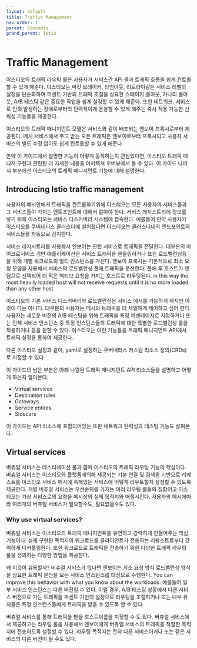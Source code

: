 ```yaml
---
layout: default
title: Traffic Management
nav_order: 1
parent: Concepts
grand_parent: Istio
---
```


# Traffic Management

이스티오의 트래픽 라우팅 룰은 사용자가 서비스간 API 콜과 트래픽 흐름을 쉽게 컨트롤할 수 있게 해준다. 이스티오는 써킷 브레이커, 타임아웃, 리트라이같은 서비스 레벨의 설정을 단순화하며 퍼센트 기반의 트래픽 조절을 상요한 스테이지 롤아웃, 카나리 롤아웃, A/B 테스팅 같은 중요한 작업을 쉽게 설정할 수 있게 해준다. 또한 네트워크, 서비스로 인해 발생하는 장애로부터의 탄력적이게 운용할 수 있게 해주는 즉시 적용 가능한 신뢰성 기능들을 제공한다.

이스티오의 트래픽 매니지먼트 모델은 서비스와 같이 배포되는 엔보이 프록시로부터 제공된다. 메시 서비스에서 주고 받는 모든 트래픽은 엔보이로부터 프록시되고 사용자 서비스의 별도 수정 없이도 쉽게 컨트롤할 수 있게 해준다.

만약 이 가이드에서 설명한 기능이 어떻게 동작하는지 관심있다면, 이스티오 트래픽 매니저 구현과 관련된 더 자세한 내용을 아키텍쳐 오버뷰에서 볼 수 있다. 이 가이드 나머지 부분에선 이스티오의 트래픽 매니지먼트 기능에 대해 설명한다.

## Introducing Istio traffic management

사용자의 메시안에서 트래픽을 컨트롤하기위해 이스티오는 모든 사용자의 서비스들과 그 서비스들이 가지는 엔트포인트에 대해서 알아야 한다. 서비스 레지스트리에 정보를 넣기 위해 이스티오는 서비스 디스커버리 시스템에 접속한다. 예를들어 만약 사용자가 이스티오를 쿠버네티스 클러스터에 설치했다면 이스티오는 클러스터내의 엔드포인트와 서비스들을 자동으로 감지한다.

서비스 레지시트리를 사용해서 엔보이는 관련 서비스로 트래픽을 전달한다. 대부분의 마이크로서비스 기반 애플리케이션은 서비스 트래픽을 핸들링하거나 또는 로드벨런싱등을 위해 개별 워크로드의 멀티 인스턴스를 가진다. 엔보이 프록시는 기본적으로 최소 요청 모델을 사용해서 서비스의 로드밸런싱 풀에 트래픽을 분산한다. 풀에 투 호스트가 랜덤으로 선택되어 더 적은 액티브 요청을 가지는 호스트로 라우팅된다. in this way the most heavily loaded host will not receive requests until it is no more loaded than any other host.

이스티오의 기본 서비스 디스커버리와 로드벨런싱은 서비스 메시를 가능하게 하지만 이것이 다는 아니다. 대부분의 사용자는 메시의 트레픽을 더 세밀하게 제어하고 싶어 한다. 사용자는 새로운 버전의 A/B 테스팅을 위해 트래픽을 특정 퍼센테이지로 지정하거나 또는 전체 서비스 인스턴스 중 특정 인스턴스들의 트래픽에 대한 특별한 로드벨런싱 룰을 적용하거나 등을 원할 수 있다. 이스티오는 이런 기능들을 트래픽 매니지먼트 API에서 트래픽 설정을 통하여 제공한다.

다른 이스티오 설정과 같이, yaml로 설정하는 쿠버네티스 커스텀 리소스 정의(CRDs)로 지정할 수 있다.

이 가이드의 남은 부분은 아래 나열된 트래픽 매니지먼트 API 리소스들을 설명하고 어떻게 하는지 알아본다.

* Virtual services
* Destination rules
* Gateways
* Service entires
* Sidecars

이 가이드는 API 리소스에 포함되어있는 또한 네트워크 탄력성과 테스팅 기능도 살펴본다.

## Virtual services

버츄얼 서비스는 데스티네이션 룰과 함께 이스티오의 트래픽 라우팅 기능의 핵심이다. 버츄얼 서비스는 이스티오와 플랫폼에의해 제공되는 기본 연결 및 검색을 기반으로 리퀘스트를 이스티오 서비스 메시에 속해있는 서비스에 어떻게 라우트할지 설정할 수 있도록 제공한다. 개별 버츄얼 서비스는 우선순위를 가지는 여러 라우팅 룰들의 집합이고 이스티오는 가상 서비스로의 요청을 메시상의 실제 목적지와 매칭시킨다. 사용자의 메시에따라 여러개의 버츄얼 서비스가 필요할수도, 필요없을수도 있다.

### Why use virtual services?

버츄얼 서비스는 이스티오의 트래픽 매니지먼트를 유연하고 강력하게 만들어주는 핵심 기능이다. 실제 구현된 목적지의 워크로드를 클라이언트가 전송하는 리퀘스트로부터 강력하게 디커플링한다. 또한 워크로드로 트래픽을 전송하기 위한 다양한 트래픽 라우팅 룰을 정의하는 다양한 방법을 제공한다.

왜 이것이 유용할까? 버츄얼 서비스가 없다면 엔보이는 최소 요청 방식 로드밸런싱 방식을 상요한 트래픽 분산을 모든 서비스 인스턴스를 대상으로 수행한다. You can improve this behavior with what you know about the workloads. 예를들어 일부 서비스 인스턴스는 다른 버전일 수 있다. 이럴 경우, A/B 테스팅 상황에서 다른 서비스 버전으로 가는 트래픽을 퍼센트 기반의 설정으로 라우팅을 조절하거나 또는 내부 유저들은 특정 인스턴스들에게 트래픽을 받을 수 있도록 할 수 있다.

버츄얼 서비스를 통해 트래픽을 받을 호스트이름을 지정할 수 도 있다. 버츄얼 서비스에서 제공하고는 라우팅 룰을 사용해서 엔보이에게 버츄얼 서비스의 트래픽을 적절한 목적지에 전송하도록 설정할 수 있다. 라우팅 목적지는 전혀 다른 서비스이거나 또는 같은 서비스의 다른 버전이 될 수도 있다.

